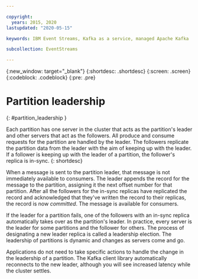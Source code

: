 ```yaml
---

copyright:
  years: 2015, 2020
lastupdated: "2020-05-15"

keywords: IBM Event Streams, Kafka as a service, managed Apache Kafka

subcollection: EventStreams

---
```


{:new_window: target="_blank"}
{:shortdesc: .shortdesc}
{:screen: .screen}
{:codeblock: .codeblock}
{:pre: .pre}


# Partition leadership
{: #partition_leadership }

Each partition has one server in the cluster that acts as the partition's leader and other servers that act as the followers. All produce and consume requests for the partition are handled by the leader. The followers replicate the partition data from the leader with the aim of keeping up with the leader. If a follower is keeping up with the leader of a partition, the follower's replica is in-sync. 
{: shortdesc}

When a message is sent to the partition leader, that message is not immediately available to consumers. The leader appends the record for the message to the partition, assigning it the next offset number for that partition. After all the followers for the in-sync replicas have replicated the record and acknowledged that they've written the record to their replicas, the record is now *committed*. The message is available for consumers.

If the leader for a partition fails, one of the followers with an in-sync replica automatically takes over as the partition's leader. In practice, every server is the leader for some partitions and the follower for others. The process of designating a new leader replica is called a leadership election. The leadership of partitions is dynamic and changes as servers come and go.

Applications do not need to take specific actions to handle the change in the leadership of a partition. The Kafka client library automatically reconnects to the new leader, although you will see increased latency while the cluster settles.
